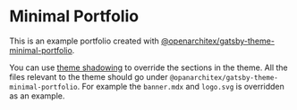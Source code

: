 # Minimal Portfolio

This is an example portfolio created with [@openarchitex/gatsby-theme-minimal-portfolio](https://github.com/OpenArchitex/gatsby-themes/tree/master/themes/gatsby-theme-minimal-portfolio).

You can use [theme shadowing](https://www.gatsbyjs.org/docs/themes/shadowing/) to override the sections in the theme. 
All the files relevant to the theme should go under `@opanarchitex/gatsby-theme-minimal-portfolio`. 
For example the `banner.mdx` and `logo.svg` is overridden as an example. 

